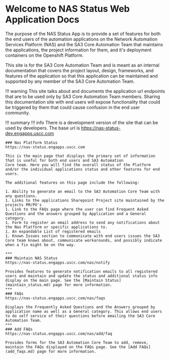 # Welcome to NAS Status Web Application Docs
The purpose of the NAS Status App is to provide a set of features for both the end users of the automation applications on the Network Automation Services Platform (NAS) and the SA3 Core Automation Team that maintains the applications, the project information for them, and it's deployment containers on the Openshift Platform.

This site is for the SA3 Core Automation Team and is meant as an internal documentation that covers the project layout, design, frameworks, and features of the application so that this application can be maintained and supported by any member of the SA3 Core Automation Team.

!!! warning
    This site talks about and documents the application url endpoints that are to be used only by SA3 Core Automation Team members. Sharing this documentation site with end users will expose functionality that could be triggered by them that could cause confusion in the end user community.

!!! summary
    !!! info
        There is a development version of the site that can be used by developers. The base url is https://nas-status-dev.engapps.uscc.com
    
    ### Nas Platform Status 
    https://nas-status.engapps.uscc.com
    
    This is the main page that displays the primary set of information that is useful for both end users and SA3 Automation
    Core team. Here you will find the overall status of the Platform and/or the individual applications status and other features for end users.
    
    The additional features on this page include the following:
        
    1. Ability to generate an email to the SA3 Automation Core Team with any questions.
    1. Links to the applications Sharepoint Project site maintained by the projects PM/PO's
    1. Link to the FAQs page where the user can find Frequent Asked Questions and the answers grouped by Application and a General category.
    1. Form to register an email address to send any notifications about the Nas Platform or specific applications to.
    1. An expandable List of registered emails
    1. Known Issues section to communicate with end users issues the SA3 Core team knows about, communicate workarounds, and possibly indicate when a fix might be on the way.
    
    ***
    ### Maintain NAS Status
    https://nas-status.engapps.uscc.com/nas/notify
    
    Provides features to generate notification emails to all registered users and maintain and update the status and additional status info display on the main page. See the [Maintain Status](maintain_status.md) page for more information.
    ***
    ### FAQs
    https://nas-status.engapps.uscc.com/nas/faqs
    
    Displays the Frequently Asked Questions and the Answers grouped by application name as well as a General category. This allows end users to do self service of their questions before emailing the SA3 Core Automation Team.
    ***
    ### Add FAQs
    https://nas-status.engapps.uscc.com/nas/add/faq
    
    Provides forms for the SA3 Automation Core Team to add, remove, maintain the FAQs displayed on the FAQs page. See the [Add FAQs](add_faqs.md) page for more information.